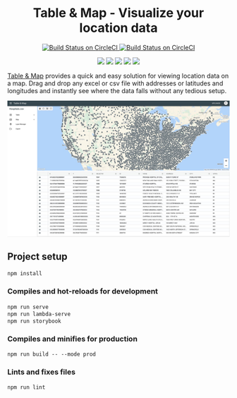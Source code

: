 <h1 align="center">Table & Map - Visualize your location data</h1>

<p align="center">
  <a href="https://app.netlify.com/sites/tableandmap/deploys" target="_blank">
    <img src="https://api.netlify.com/api/v1/badges/f57a2cf3-d0c8-4436-b4e4-05bee35b6687/deploy-status" alt="Build Status on CircleCI" />
  </a>
  <a href="https://app.netlify.com/sites/tableandmap-storybook/deploys" target="_blank">
    <img src="https://api.netlify.com/api/v1/badges/799b2854-07a2-4e84-a194-379b3eb48315/deploy-status" alt="Build Status on CircleCI" />
  </a>
</p>

<p align="center">
  <img height="100" src="https://upload.wikimedia.org/wikipedia/commons/thumb/9/95/Vue.js_Logo_2.svg/1200px-Vue.js_Logo_2.svg.png" />
  <img height="100" src="https://seeklogo.com/images/V/vuetify-logo-3BCF73C928-seeklogo.com.png" />
  <img height="100" src="https://ci6.googleusercontent.com/proxy/Ud-khzT51bLnOIwvW6to_TeNlUXx4LSL_akqjv6bQOHBsaanwQpFEJ_0Uwf71osI5CHmlbPeBsAXWB8DOptDGMDmB0qKNIzgNZBrwCMhOSfogpQRebu9WiDTBs5C6AFadiS7haYdKoQ9gjTc8GuI1bvzxS4RxJfb0C6wNpc=s0-d-e1-ft" />
  <img height="100" src="https://akm-img-a-in.tosshub.com/indiatoday/images/bodyeditor/202002/Maps_Pin_FullColor-x1000.png?p5mE6zsNfbzHgIfhAD8xdamQCvveDfkN" />
  <img height="100" src="https://pbs.twimg.com/profile_images/1100804485616566273/sOct-Txm_400x400.png" />
<p>
  
[Table & Map](https://tableandmap.com) provides a quick and easy solution for viewing location data on a map. Drag and drop any excel or csv file with addresses or latitudes and longitudes and instantly see where the data falls without any tedious setup.

![alt text](src/assets/app.jpg)


## Project setup
```
npm install
```

### Compiles and hot-reloads for development
```
npm run serve
npm run lambda-serve
npm run storybook
```

### Compiles and minifies for production
```
npm run build -- --mode prod
```

### Lints and fixes files
```
npm run lint
```
